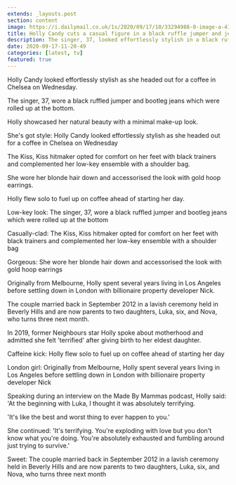 ```yaml
---
extends: _layouts.post
section: content
image: https://i.dailymail.co.uk/1s/2020/09/17/10/33294988-0-image-a-41_1600335967547.jpg 
title: Holly Candy cuts a casual figure in a black ruffle jumper and jeans as she fuels up on coffee  
description: The singer, 37, looked effortlessly stylish in a black ruffle jumper and bootleg jeans as she headed out for a coffee in Chelsea on Wednesday. 
date: 2020-09-17-11-20-49 
categories: [latest, tv] 
featured: true 
--- 
```

Holly Candy looked effortlessly stylish as she headed out for a coffee in Chelsea on Wednesday.

The singer, 37, wore a black ruffled jumper and bootleg jeans which were rolled up at the bottom. 

Holly showcased her natural beauty with a minimal make-up look.   

She's got style: Holly Candy looked effortlessly stylish as she headed out for a coffee in Chelsea on Wednesday

The Kiss, Kiss hitmaker opted for comfort on her feet with black trainers and complemented her low-key ensemble with a shoulder bag. 

She wore her blonde hair down and accessorised the look with gold hoop earrings. 

Holly flew solo to fuel up on coffee ahead of starting her day.  

Low-key look: The singer, 37, wore a black ruffled jumper and bootleg jeans which were rolled up at the bottom

Casually-clad: The Kiss, Kiss hitmaker opted for comfort on her feet with black trainers and complemented her low-key ensemble with a shoulder bag

Gorgeous: She wore her blonde hair down and accessorised the look with gold hoop earrings

Originally from Melbourne, Holly spent several years living in Los Angeles before settling down in London with billionaire property developer Nick.

The couple married back in September 2012 in a lavish ceremony held in Beverly Hills and are now parents to two daughters, Luka, six, and Nova, who turns three next month.

In 2019, former Neighbours star Holly spoke about motherhood and admitted she felt 'terrified' after giving birth to her eldest daughter.

Caffeine kick: Holly flew solo to fuel up on coffee ahead of starting her day

London girl: Originally from Melbourne, Holly spent several years living in Los Angeles before settling down in London with billionaire property developer Nick

Speaking during an interview on the Made By Mammas podcast, Holly said: 'At the beginning with Luka, I thought it was absolutely terrifying.

'It's like the best and worst thing to ever happen to you.'

She continued: 'It's terrifying. You're exploding with love but you don't know what you're doing. You're absolutely exhausted and fumbling around just trying to survive.'

Sweet: The couple married back in September 2012 in a lavish ceremony held in Beverly Hills and are now parents to two daughters, Luka, six, and Nova, who turns three next month

